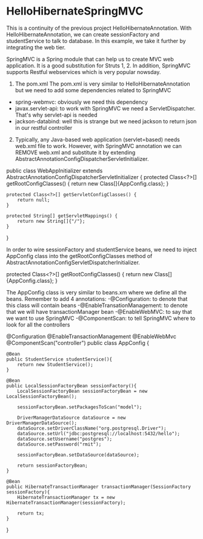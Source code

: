 # HelloHibernateSpringMVC

This is a continuity of the previous project HelloHibernateAnnotation. With HelloHibernateAnnotation, we can create sessionFactory and studentService to talk to database. In this example, we take it further by integrating the web tier. 

SpringMVC is a Spring module that can help us to create MVC web application. It is a good substitution for Struts 1, 2. In addition, SpringMVC supports Restful webservices which is very popular nowsday. 

1. The pom.xml
The pom.xml is very similar to HelloHibernateAnnotation but we need to add some dependencies related to SpringMVC
+ spring-webmvc: obviously we need this dependency
+ javax.servlet-api: to work with SpringMVC we need a ServletDispatcher. That's why servlet-api is needed
+ jackson-databind: well this is strange but we need jackson to return json in our restful controller

2. Typically, any Java-based web application (servlet=based) needs web.xml file to work. However, with SpringMVC annotation we can REMOVE web.xml and substitute it by extending AbstractAnnotationConfigDispatcherServletInitializer.

public class WebAppInitializer extends AbstractAnnotationConfigDispatcherServletInitializer {
    protected Class<?>[] getRootConfigClasses() {
        return new Class[]{AppConfig.class};
    }

    protected Class<?>[] getServletConfigClasses() {
        return null;
    }

    protected String[] getServletMappings() {
        return new String[]{"/"};
    }
}

In order to wire sessionFactory and studentService beans, we need to inject AppConfig class into the getRootConfigClasses method of AbstractAnnotationConfigServletDispatcherInitializer. 

protected Class<?>[] getRootConfigClasses() {
        return new Class[]{AppConfig.class};
    }
    
The AppConfig class is very similar to beans.xm where we define all the beans. Remember to add 4 annotations:
-@Configuration: to denote that this class will contain beans
-@EnableTransationManagement: to denote that we will have transactionManager bean
-@EnableWebMVC: to say that we want to use SpringMVC
-@ComponentScan: to tell SpringMVC where to look for all the controllers

@Configuration
@EnableTransactionManagement
@EnableWebMvc
@ComponentScan("controller")
public class AppConfig {

    @Bean
    public StudentService studentService(){
        return new StudentService();
    }

    @Bean
    public LocalSessionFactoryBean sessionFactory(){
        LocalSessionFactoryBean sessionFactoryBean = new LocalSessionFactoryBean();

        sessionFactoryBean.setPackagesToScan("model");

        DriverManagerDataSource dataSource = new DriverManagerDataSource();
        dataSource.setDriverClassName("org.postgresql.Driver");
        dataSource.setUrl("jdbc:postgresql://localhost:5432/hello");
        dataSource.setUsername("postgres");
        dataSource.setPassword("rmit");

        sessionFactoryBean.setDataSource(dataSource);

        return sessionFactoryBean;
    }

    @Bean
    public HibernateTransactionManager transactionManager(SessionFactory sessionFactory){
        HibernateTransactionManager tx = new HibernateTransactionManager(sessionFactory);

        return tx;
    }

}
